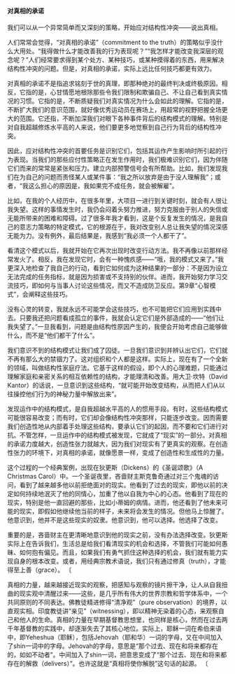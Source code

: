 #### 对真相的承诺

我们可以从一个异常简单而又深刻的策略，开始应对结构性冲突——说出真相。

人们常常会觉得，“对真相的承诺”（commitment to the truth）的策略似乎没什么大用处。“我得做什么才能改善我的行为表现呢？”“我怎样才能改变我深层的观念呢？”人们经常要求得到某个处方、某种技巧，或某种摸得着的东西，用来解决结构性冲突的问题。但是，对真相的承诺，实际上远比任何技巧都更有效力。

对真相的承诺不是指追求铭刻于世的真理，即那种绝对的最终判决或终极原因。相反，它指的是，心甘情愿地根除那些令我们限制和欺骗自己、不让自己看到真实情况的习惯。它指的是，不断质疑我们对真实情况为什么会如此的理解。它指的是，不断扩大我们的意识范围，就好像优秀运动员在赛场上，用超常的视野把握全场更大的范围。它还指，不断加深我们对眼下各种事件背后的结构模式的理解。特别是对自我超越修炼水平高的人来说，他们要更多地觉察到自己行为背后的结构性冲突。

因此，应对结构性冲突的首要任务是识别它们，包括其运作产生影响时所引起的行为表现。当我们的那些应付性策略正在发生作用时，我们极难识别它们，因为伴随它们而来的常常是紧张和压力。建立内部预警信号会有所帮助。比如，我们发现我们在为自己的问题而责怪某人或某件事：“我之所以放弃是由于没人理解我”；或者，“我这么担心的原因是，我如果完不成任务，就会被解雇”。

比如，在我的个人经历中，在很多年里，大项目一进行到关键时刻，就会有人很让我失望。这样的事情发生时，我仍会闷着头努力推进，努力克服由于别人的失信或无能所带来的困难和障碍。过了很多年我才看到，这是个反复发生的情况，是我自己的意志力策略的特定模式，它的根源在于，我对改变别人总让我失望的情况深感无能为力。没有例外，最后结果是，我感到“我必须一个人都干了”。

看清这个模式以后，我就开始在它再次出现时改变行动方法。我不再像以前那样经常发火了。相反，我在发现它时，会有一种愧疚感——“哦，我的模式又来了。”我更深入地检查了我自己的行动，看到它如何成为这种结果的一部分：不是因为设立无法完成的任务指标，就是因为损害或不支持别的伙伴。进而，我开始努力学习交流技巧，即如何与当事人讨论这些情况，而又不造成防卫反应。第9章“心智模式”，会阐释这些技巧。

没有心灵的转变，我就永远不可能学会这些技巧，也不可能把它们应用到实践中去。只要我还把问题看成孤立的事件，我就会认定它们是外部造成的——“他们让我失望了。”一旦我看到，问题是由结构性原因产生的，我便会开始考虑自己能够做什么，而不是“他们都干了什么”。

我们意识不到的结构模式让我们成了囚徒。一旦我们意识到并辨认出它们，它们就不再有那么大的禁锢力了。这对组织和个人都是这样。实际上，现在有了一个全新的领域，叫做结构性家庭疗法。它基于这样的假设，即个人的心理难题，只能通过理解家庭和亲密关系的相互依赖性的结构，才能理清和改善。用大卫·坎特（David Kantor）的话说，一旦意识到这些结构，“就可能开始改变结构，从而把人们从以往操控他们行为的神秘力量中解放出来”。

发现运作中的结构模式，是自我超越水平高的人的惯用手段。有时，这些结构模式可能很容易改变；而有时，它们却会像结构性冲突那样，只能逐步改变。因而需要我们创造性地从内部着手处理这些结构，要承认它们的起因，而不要和它们进行对抗。不管怎样，一旦运作中的结构模式被发现，它就成了“现实”的一部分。对真相的承诺力度越大，创造性张力就越大，因为我们对现实有了更真实的观察。在创造性张力的环境下，对真相的承诺，就像愿景一样，变成了创造性和生成性的力量。

这个过程的一个经典案例，出现在狄更斯（Dickens）的《圣诞颂歌》（A Christmas Carol）中。一个圣诞夜里，吝啬财主斯克鲁奇通过对三个鬼魂的访问，看到了越来越多他以前拒绝面对的现实。他看到了过去的现实，即他以前的决定如何持续地泯灭了他的同情心，加重了他以自我为中心的心态。他看到了现在的现实，特别是他一直回避的那些，比如小蒂姆的病情。进而，他还看到了他未来可能的现实，即假如他继续他当前的样子，未来将会发生的情况。但他马上惊醒了。他意识到，他并不是这些现实的奴隶。他意识到，他可以选择。他选择了改变。

重要的是，吝啬财主在更清晰地意识到他的现实之前，没有办法选择改变。狄更斯实际上在告诉我们，生活总是给我们看清现实的机会和选择，不管我们可能如何愚昧、如何抱有偏见。而且，如果我们有勇气抓住这种选择的机会，我们就有能力实现自身的根本改变。或者，用经典宗教术语说，我们只有通过修真（truth），才能得至上善（grace）。 〔

真相的力量，越来越接近现实的观察，把感知与观察的镜片擦干净，让人从自我扭曲的现实观中清醒过来——这些，是几乎所有伟大的世界宗教和哲学体系中，一个共同原则的不同表达。佛教徒精进修得“清净观”（pure observation）的境界，以直观实相。印度教徒讲“亲见”（witnessing），即以精神无染着的心态，来观察自己和他人的生命。真相的力量在早期基督教思想里，也同样是核心，然而在过去两千年基督教的实践中，却逐渐失去了其核心地位。实际上，耶稣一词在希伯来语中，即Yeheshua（耶稣），包括Jehovah（耶和华）一词的字母，又在中间加入了shin一词中的字母。Jehovah的字母，意思是“那个过去、现在和将来都存在的，如如不动者”。中间加入了shin一词，把意思变成了“那个过去、现在和将来都存在的解救（delivers）”。也许这就是“真相将使你解脱”这句话的起源。 〔